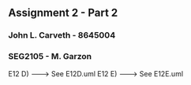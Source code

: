##  Assignment 2 - Part 2
### John L. Carveth - 8645004
### SEG2105 - M. Garzon
  
E12 D) --->  See E12D.uml
E12 E) --->  See E12E.uml
